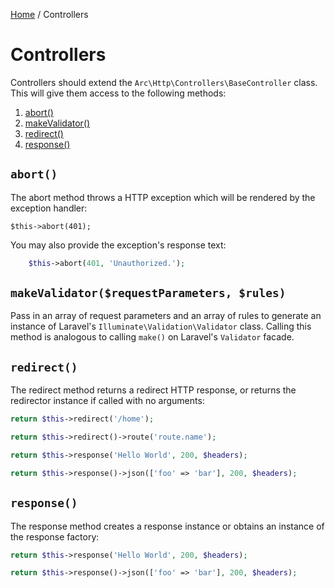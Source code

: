 [Home](index.md) / Controllers

# Controllers

Controllers should extend the `Arc\Http\Controllers\BaseController` class. This will give them access to the following
methods:

1. [abort()](#abort)
1. [makeValidator()](#make-validator)
1. [redirect()](#redirect)
1. [response()](#response)

## `abort()`

The abort method throws a HTTP exception which will be rendered by the exception handler:

```php?start_inline=1
$this->abort(401);
```

You may also provide the exception's response text:
    
```php
    $this->abort(401, 'Unauthorized.');
```

## `makeValidator($requestParameters, $rules)`

Pass in an array of request parameters and an array of rules to generate an instance of Laravel's
`Illuminate\Validation\Validator` class. Calling this method is analogous to calling `make()` on Laravel's `Validator` facade.

## `redirect()`

The redirect method returns a redirect HTTP response, or returns the redirector instance if called with no arguments:

```php
return $this->redirect('/home');

return $this->redirect()->route('route.name');
```

```php
return $this->response('Hello World', 200, $headers);

return $this->response()->json(['foo' => 'bar'], 200, $headers);
```

## `response()`

The response method creates a response instance or obtains an instance of the response factory:

```php
return $this->response('Hello World', 200, $headers);

return $this->response()->json(['foo' => 'bar'], 200, $headers);
```
